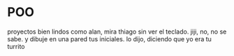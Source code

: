 # POO
proyectos bien lindos como alan, mira thiago sin ver el teclado. jiji, no, no se sabe. y dibuje en una pared tus iniciales. lo dijo, diciendo que yo era tu turrito
